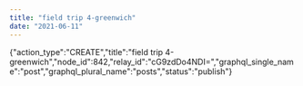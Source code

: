 ```yaml
---
title: "field trip 4-greenwich"
date: "2021-06-11"
---
```


{"action\_type":"CREATE","title":"field trip 4-greenwich","node\_id":842,"relay\_id":"cG9zdDo4NDI=","graphql\_single\_name":"post","graphql\_plural\_name":"posts","status":"publish"}
